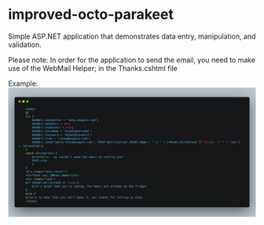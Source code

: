 # improved-octo-parakeet
Simple ASP.NET application that demonstrates data entry, manipulation, and validation.

Please note: In order for the application to send the email, you need to make use of the WebMail Helper; in the Thanks.cshtml file


Example:
![alt text](carbon.png "Description goes here")
